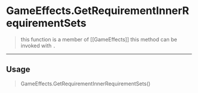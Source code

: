 # GameEffects.GetRequirementInnerRequirementSets
> this function is a member of [[GameEffects]]
> this method can be invoked with `.`
-----
## Usage
> GameEffects.GetRequirementInnerRequirementSets()
